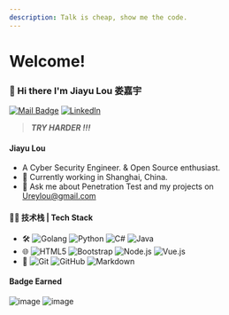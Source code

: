 ```yaml
---
description: Talk is cheap, show me the code.
---
```


# Welcome!



### 👋 Hi there I'm Jiayu Lou 娄嘉宇

[![Mail Badge](https://img.shields.io/badge/-Ureylou@gmail.com-c14438?style=flat\&logo=Gmail\&logoColor=white\&link=mailto:Ureylou@gmail.com)](mailto:Ureylou@gmail.com) [![LinkedIn](https://img.shields.io/badge/-Ureylou-0077B5?style=flat\&logo=linkedin\&logoColor=white)](https://www.linkedin.cn/in/urey-lou-58a485129)

> _**TRY HARDER !!!**_

#### Jiayu Lou

* A Cyber Security Engineer. & Open Source enthusiast.
* 🌱 Currently working in Shanghai, China.
* 💬 Ask me about Penetration Test and my projects on [Ureylou@gmail.com](mailto:Ureylou@gmail.com)



#### 👩‍💻 技术栈 | Tech Stack

* 🛠   ![Golang](https://img.shields.io/badge/Go-00ADD8?style=flat\&logo=go\&logoColor=white) ![Python](https://img.shields.io/badge/Python-3776AB?style=flat\&logo=python\&logoColor=white) ![C#](https://img.shields.io/badge/C%23-239120?style=flat\&logo=c-sharp\&logoColor=white) ![Java](https://img.shields.io/badge/Java-ED8B00?style=flat\&logo=java\&logoColor=white)
* 🌐   ![HTML5](https://img.shields.io/badge/-HTML5-333333?style=flat\&logo=HTML5) ![Bootstrap](https://img.shields.io/badge/-Bootstrap-333333?style=flat\&logo=bootstrap\&logoColor=563D7C) ![Node.js](https://img.shields.io/badge/-Node.js-333333?style=flat\&logo=node.js) ![Vue.js](https://img.shields.io/badge/-VueJS-333333?style=flat\&logo=Vue.js)
* 🔧   ![Git](https://img.shields.io/badge/-Git-333333?style=flat\&logo=git) ![GitHub](https://img.shields.io/badge/-GitHub-333333?style=flat\&logo=github) ![Markdown](https://img.shields.io/badge/-Markdown-333333?style=flat\&logo=markdown)

#### Badge Earned

![image](https://images.credential.net/badge/tiny/5if6s3pz\_1651508352331\_badge.png?raw=true) ![image](https://images.credential.net/badge/tiny/mf1n996i\_1651508536020\_badge.png?raw=true)
